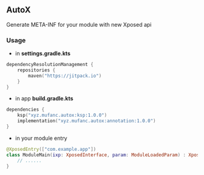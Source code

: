 ## AutoX

Generate META-INF for your module with new Xposed api

### Usage

* in **settings.gradle.kts**

```kotlin
dependencyResolutionManagement {
    repositories {
        maven("https://jitpack.io")
    }
}
```

* in app **build.gradle.kts**

```kotlin
dependencies {
    ksp("xyz.mufanc.autox:ksp:1.0.0")
    implementation("xyz.mufanc.autox:annotation:1.0.0")
}
```

* in your module entry

```kotlin
@XposedEntry(["com.example.app"])
class ModuleMain(ixp: XposedInterface, param: ModuleLoadedParam) : XposedModule(ixp, param) {
    // ......
}
```

